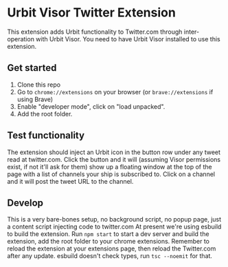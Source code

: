 # Urbit Visor Twitter Extension

This extension adds Urbit functionality to Twitter.com through inter-operation with Urbit Visor.
You need to have Urbit Visor installed to use this extension.

## Get started
1. Clone this repo
2. Go to `chrome://extensions` on your browser (or `brave://extensions` if using Brave)
3. Enable "developer mode", click on "load unpacked".
4. Add the root folder.

## Test functionality
The extension should inject an Urbit icon in the button row under any tweet read at twitter.com.
Click the button and it will (assuming Visor permissions exist, if not it'll ask for them) show up a floating window at the top of the page with a list of channels your ship is subscribed to.
Click on a channel and it will post the tweet URL to the channel.

## Develop
This is a very bare-bones setup, no background script, no popup page, just a content script injecting code to twitter.com
At present we're using esbuild to build the extension.
Run `npm start` to start a dev server and build the extension, add the root folder to your chrome extensions.
Remember to reload the extension at your extensions page, then reload the Twitter.com after any update.
esbuild doesn't check types, run `tsc --noemit` for that.